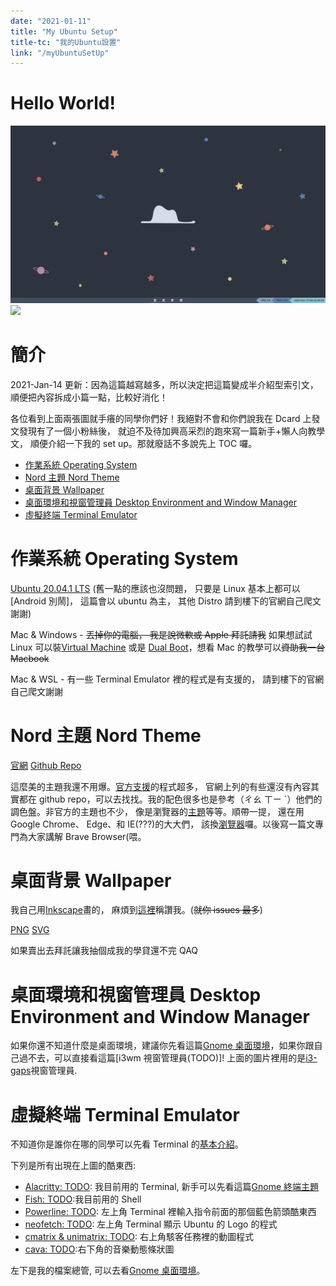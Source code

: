 ```yaml
---
date: "2021-01-11"
title: "My Ubuntu Setup"
title-tc: "我的Ubuntu設置"
link: "/myUbuntuSetUp"
---
```


<a name="hello-world"></a>

# Hello World!

![](./ubuntu.png)
![](./ubuntu.gif)

<a name="intro"></a>

# 簡介

2021-Jan-14 更新：因為這篇越寫越多，所以決定把這篇變成半介紹型索引文，順便把內容拆成小篇一點，比較好消化！

各位看到上面兩張圖就手癢的同學你們好！我絕對不會和你們說我在 Dcard 上發文發現有了一個小粉絲後， 就迫不及待加興高采烈的跑來寫一篇新手+懶人向教學文， 順便介紹一下我的 set up。那就廢話不多說先上 TOC 囉。

- [作業系統 Operating System](#operating-system)
- [Nord 主題 Nord Theme](#nord-theme)
- [桌面背景 Wallpaper](#wallpaper)
- [桌面環境和視窗管理員 Desktop Environment and Window Manager](#desktop-environment-and-window-manager)
- [虛擬終端 Terminal Emulator](#terminal-emulator)

<a name="operating-system"></a>

# 作業系統 Operating System

[Ubuntu 20.04.1 LTS](https://ubuntu.com/download/desktop) (舊一點的應該也沒問題， 只要是 Linux 基本上都可以[Android 別鬧]， 這篇會以 ubuntu 為主， 其他 Distro 請到樓下的官網自己爬文謝謝)

Mac & Windows - ~~丟掉你的電腦， 我是說微軟或 Apple 拜託請我~~ 如果想試試 Linux 可以裝[Virtual Machine](https://www.virtualbox.org/) 或是 [Dual Boot](https://zh.wikipedia.org/wiki/%E5%A4%9A%E9%87%8D%E5%BC%95%E5%AF%BC)，想看 Mac 的教學可以~~資助我一台 Macbook~~

Mac & WSL - 有一些 Terminal Emulator 裡的程式是有支援的， 請到樓下的官網自己爬文謝謝

<a name="nord-theme"></a>

# Nord 主題 Nord Theme

[官網](https://www.nordtheme.com/ports)
[Github Repo](https://github.com/arcticicestudio/nord)

這麼美的主題我還不用爆。[官方支援](https://www.nordtheme.com/ports)的程式超多， 官網上列的有些還沒有內容其實都在 github repo，可以去找找。我的配色很多也是參考（ㄔㄠ ㄒㄧ ˊ）他們的調色盤。非官方的主題也不少， 像是瀏覽器的[主題](https://chrome.google.com/webstore/detail/nord/abehfkkfjlplnjadfcjiflnejblfmmpj/reviews)等等。順帶一提， 還在用 Google Chrome、 Edge、和 IE(???)的大大們， 該換[瀏覽器](https://brave.com/)囉。以後寫一篇文專門為大家講解 Brave Browser(喂。

<a name="wallpaper"></a>

# 桌面背景 Wallpaper

我自己用[Inkscape](https://inkscape.org/)畫的， 麻煩到[這裡](https://github.com/whkelvin/MyUbuntuSetUp/issues)稱讚我。(~~就你 issues 最多~~)

[PNG](https://github.com/whkelvin/MyUbuntuSetUp/blob/master/Pictures/star_colored.png)
[SVG](https://github.com/whkelvin/MyUbuntuSetUp/blob/master/Pictures/star_colored.svg)

如果賣出去拜託讓我抽個成我的學貸還不完 QAQ

<a name="desktop-environment-and-window-manager"></a>

# 桌面環境和視窗管理員 Desktop Environment and Window Manager

如果你還不知道什麼是桌面環境，建議你先看這篇[Gnome 桌面環境](/gnomeDesktopEnvironment)，如果你跟自己過不去，可以直接看這篇[i3wm 視窗管理員(TODO)]! 上面的圖片裡用的是[i3-gaps](https://github.com/Airblader/i3)視窗管理員.

<a name="terminal-emulator"></a>

# 虛擬終端 Terminal Emulator

不知道你是誰你在哪的同學可以先看 Terminal 的[基本介紹](/terminalEmulator)。

下列是所有出現在上圖的酷東西:

- [Alacritty: TODO](): 我目前用的 Terminal, 新手可以先看這篇[Gnome 終端主題](/gnomeTerminal)
- [Fish: TODO]():我目前用的 Shell
- [Powerline: TODO](): 左上角 Terminal 裡輸入指令前面的那個藍色箭頭酷東西
- [neofetch: TODO](): 左上角 Terminal 顯示 Ubuntu 的 Logo 的程式
- [cmatrix & unimatrix: TODO](): 右上角駭客任務裡的動圖程式
- [cava: TODO]():右下角的音樂動態條狀圖

左下是我的檔案總管, 可以去看[Gnome 桌面環境](/gnomeDesktopEnvironment)。
